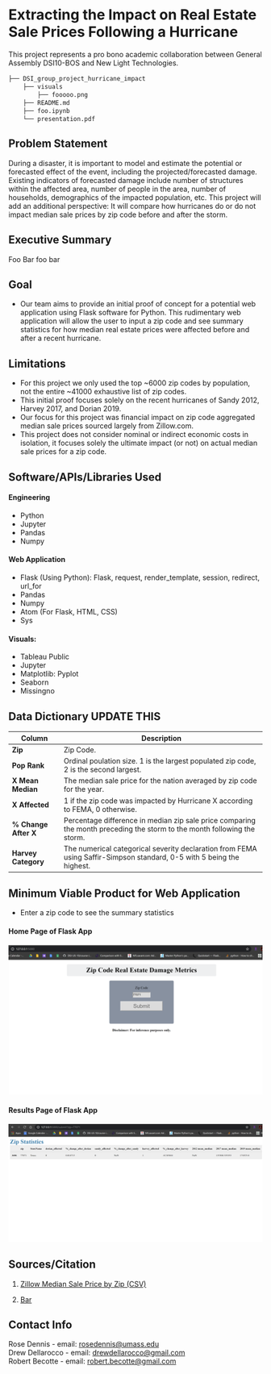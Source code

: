 
# Extracting the Impact on Real Estate Sale Prices Following a Hurricane
This project represents a pro bono academic collaboration between General Assembly DSI10-BOS and New Light Technologies.
```
├── DSI_group_project_hurricane_impact
    ├── visuals
        ├── fooooo.png
    ├── README.md
    ├── foo.ipynb
    └── presentation.pdf
```
## Problem Statement

During a disaster, it is important to model and estimate the potential or forecasted effect of the event, including the projected/forecasted damage.
Existing indicators of forecasted damage include number of structures within the affected area, number of people in the area, number of households, demographics of the impacted population, etc.
This project will add an additional perspective: It will compare how hurricanes do or do not impact median sale prices by zip code before and after the storm.

## Executive Summary

Foo Bar
foo bar
 
## Goal
- Our team aims to provide an initial proof of concept for a potential web application using Flask software for Python. This rudimentary web application will allow the user to input a zip code and see summary statistics for how median real estate prices were affected before and after a recent hurricane. 

## Limitations
- For this project we only used the top ~6000 zip codes by population, not the entire ~41000 exhaustive list of zip codes.
- This initial proof focuses solely on the recent hurricanes of Sandy 2012, Harvey 2017, and Dorian 2019.
- Our focus for this project was financial impact on zip code aggregated median sale prices sourced largely from Zillow.com.
- This project does not consider nominal or indirect economic costs in isolation, it focuses solely the ultimate impact (or not) on actual median sale prices for a zip code.

## Software/APIs/Libraries Used

#### Engineering
- Python
- Jupyter
- Pandas
- Numpy

#### Web Application
- Flask (Using Python): Flask, request, render_template, session, redirect, url_for
- Pandas
- Numpy
- Atom (For Flask, HTML, CSS)
- Sys

#### Visuals:
- Tableau Public
- Jupyter
- Matplotlib: Pyplot
- Seaborn
- Missingno

## Data Dictionary UPDATE THIS

| Column | Description |
| --- | --- |
| **Zip** | Zip Code. |
| **Pop Rank** | Ordinal poulation size. 1 is the largest populated zip code, 2 is the second largest. |
| **X Mean Median** | The median sale price for the nation averaged by zip code for the year. |
| **X Affected** | 1 if the zip code was impacted by Hurricane X according to FEMA, 0 otherwise. |
| **% Change After X** | Percentage difference in median zip sale price comparing the month preceding the storm to the month following the storm.|
| **Harvey Category** | The numerical categorical severity declaration from FEMA using Saffir-Simpson standard, 0-5 with 5 being the highest. |

## Minimum Viable Product for Web Application
 
* Enter a zip code to see the summary statistics<br> 
#### Home Page of Flask App <br>
![Flask Home Page](./visuals/flask_home.png)

#### Results Page of Flask App<br>
![Flask Home Page](./visuals/flask_results.png)
 
## Sources/Citation
1. <a href="https://www.zillow.com/research/data/">Zillow Median Sale Price by Zip (CSV)</a> 

2. <a href="">Bar</a> 

## Contact Info

Rose Dennis - email: rosedennis@umass.edu <br>
Drew Dellarocco - email: drewdellarocco@gmail.com <br>
Robert Becotte - email: robert.becotte@gmail.com <br>
